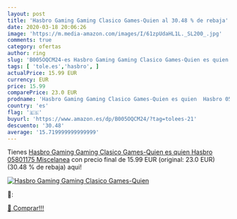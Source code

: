 ```yaml
---
layout: post
title: 'Hasbro Gaming Gaming Clasico Games-Quien al 30.48 % de rebaja'
date: 2020-03-18 20:06:26
image: 'https://m.media-amazon.com/images/I/61zpUdaHL1L._SL200_.jpg'
comments: true
category: ofertas
author: ring
slug: 'B005OQCM24-es Hasbro Gaming Gaming Clasico Games-Quien es quien Hasbro...'
tags: [ 'tole.es','hasbro', ]
actualPrice: 15.99 EUR
currency: EUR
price: 15.99
comparePrice: 23.0 EUR
prodname: 'Hasbro Gaming Gaming Clasico Games-Quien es quien  Hasbro 05801175   Miscelanea'
country: 'es'
flag: '🇪🇸'
buyurl: 'https://www.amazon.es/dp/B005OQCM24/?tag=tolees-21'
descuento: '30.48'
average: '15.719999999999999'
---
```


Tienes [Hasbro Gaming Gaming Clasico Games-Quien es quien  Hasbro 05801175   Miscelanea](https://www.amazon.es/dp/B005OQCM24/?tag=tolees-21) con precio final de  15.99 EUR (original: 23.0 EUR) (30.48 %  de rebaja) aqui!

[![Hasbro Gaming Gaming Clasico Games-Quien](https://m.media-amazon.com/images/I/61zpUdaHL1L._SL200_.jpg)](https://www.amazon.es/dp/B005OQCM24/?tag=tolees-21)

🔎:


[🛒 Comprar!!!](https://www.amazon.es/dp/B005OQCM24/?tag=tolees-21)
